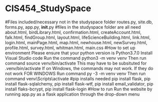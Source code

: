 # CIS454_StudySpace
#Files included/necessary not in the studyspace folder
routes.py, site.db, forms.py, app.py, __init__.py
#files in the studyspace folder are all need
about.html, birdLibrary.html, confirmation.html, createAccount.html, falk.html, findGroup.html,
layout.html, lifeScienceBuilding.html, link.html, login.html, mainPage.html, map.html, 
newhouse.html, newSurvey.html, profile.html, survey.html, whitman.html, main.css
#How to set up environment
Please ensure that your python version is Python3.7.0
Install Visual Studio code
Run the command python3 -m venv venv
Then run command source venv/bin/activate
This may have to be subsituted for .venv/bin/activate
If on Windows, the commands may not work. If they do not work
FOR WINDOWS
Run command py -3 -m venv venv
Then run command venv\Scripts\activate
#pip installs needed
pip install flask, pip install flask-sqlalchemy, pip install flask-wtf, pip install email_validator,
pip install flaks-bcrypt, pip install flask-login
#How to run
Run the website by running app.py as a flask application through the drop-down menu

